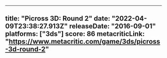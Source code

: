 
---
title: "Picross 3D: Round 2"
date: "2022-04-09T23:38:27.913Z"
releaseDate: "2016-09-01"
platforms: ["3ds"]
score: 86
metacriticLink: "https://www.metacritic.com/game/3ds/picross-3d-round-2"
---
